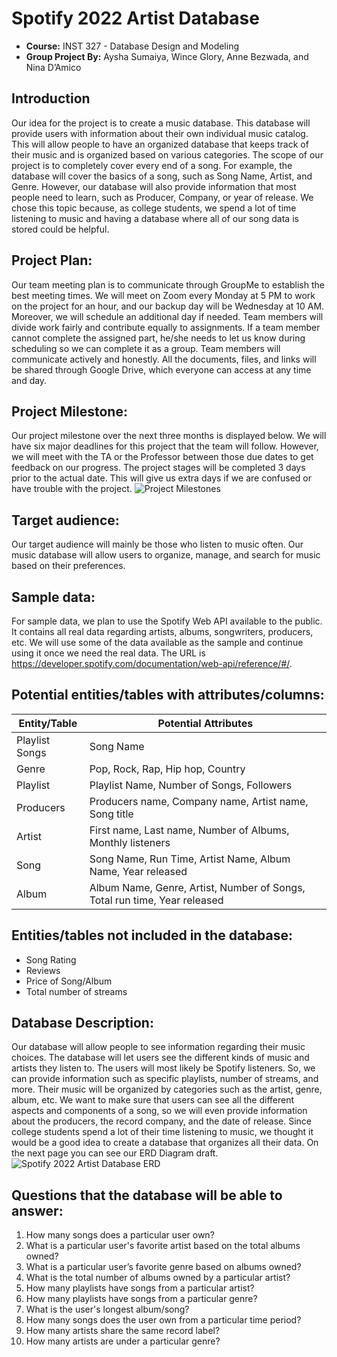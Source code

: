 # Spotify 2022 Artist Database
- **Course:** INST 327 - Database Design and Modeling
- **Group Project By:** Aysha Sumaiya, Wince Glory, Anne Bezwada, and Nina D’Amico

## Introduction
Our idea for the project is to create a music database. This database will provide users with information about their own individual music catalog. This will allow people to have an organized database that keeps track of their music and is organized based on various categories.
The scope of our project is to completely cover every end of a song. For example, the database will cover the basics of a song, such as Song Name, Artist, and Genre. However, our database will also provide information that most people need to learn, such as Producer, Company, or year of release. We chose this topic because, as college students, we spend a lot of time listening to music and having a database where all of our song data is stored could be helpful.

## Project Plan: 
Our team meeting plan is to communicate through GroupMe to establish the best meeting times. We will meet on Zoom every Monday at 5 PM to work on the project for an hour, and our backup day will be Wednesday at 10 AM. Moreover, we will schedule an additional day if needed.
Team members will divide work fairly and contribute equally to assignments. If a team member cannot complete the assigned part, he/she needs to let us know during scheduling so we can complete it as a group. Team members will communicate actively and honestly. All the documents, files, and links will be shared through Google Drive, which everyone can access at any time and day. 

## Project Milestone: 
Our project milestone over the next three months is displayed below. We will have six major deadlines for this project that the team will follow. However, we will meet with the TA or the Professor between those due dates to get feedback on our progress. The project stages will be completed 3 days prior to the actual date. This will give us extra days if we are confused or have trouble with the project. 
![Project Milestones](https://github.com/asumaiya74/Spotify-2022-Artist-Database/assets/90868294/6c574354-7921-44b1-9776-c10c1dda2419)

## Target audience:  
Our target audience will mainly be those who listen to music often. Our music database will allow users to organize, manage, and search for music based on their preferences.

## Sample data:  
For sample data, we plan to use the Spotify Web API available to the public. It contains all real data regarding artists, albums, songwriters, producers, etc. We will use some of the data available as the sample and continue using it once we need the real data. The URL is https://developer.spotify.com/documentation/web-api/reference/#/. 

## Potential entities/tables with attributes/columns:  
| Entity/Table | Potential Attributes |
|----------|----------|
| Playlist Songs  | Song Name | 
| Genre | Pop, Rock, Rap, Hip hop, Country | 
| Playlist  | Playlist Name, Number of Songs, Followers  | 
| Producers | Producers name, Company name, Artist name, Song title  | 
| Artist | First name, Last name, Number of Albums, Monthly listeners |
| Song   | Song Name, Run Time, Artist Name, Album Name, Year released |
| Album  | Album Name, Genre, Artist, Number of Songs, Total run time, Year released  | 

## Entities/tables not included in the database:  
- Song Rating
- Reviews
- Price of Song/Album
- Total number of streams

## Database Description:
Our database will allow people to see information regarding their music choices. The database will let users see the different kinds of music and artists they listen to. The  users will most likely be Spotify listeners. So, we can provide information such as specific playlists, number of streams, and more. 
Their music will be organized by categories such as the artist, genre, album, etc. We want to make sure that users can see all the different aspects and components of a song, so we will even provide information about the producers, the record company, and the date of release. Since college students spend a lot of their time listening to music, we thought it would be a good idea to create a database that organizes all their data. On the next page you can see our ERD Diagram draft.
![Spotify 2022 Artist Database ERD](https://github.com/asumaiya74/Spotify-2022-Artist-Database/assets/90868294/812ef9f8-7ee9-485f-9ffa-da0101439620)

## Questions that the database will be able to answer:  
1. How many songs does a particular user own?
2. What is a particular user's favorite artist based on the total albums owned?
3. What is a particular user’s favorite genre based on albums owned?
4. What is the total number of albums owned by a particular artist?
5. How many playlists have songs from a particular artist?
6. How many playlists have songs from a particular genre?
7. What is the user's longest album/song?
8. How many songs does the user own from a particular time period?
9. How many artists share the same record label?
10. How many artists are under a particular genre?

